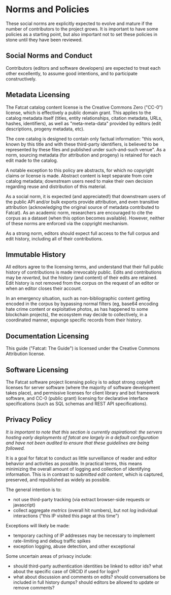 # Norms and Policies

These social norms are explicitly expected to evolve and mature if the number
of contributors to the project grows. It is important to have some policies as
a starting point, but also important not to set these policies in stone until
they have been reviewed.

## Social Norms and Conduct

Contributors (editors and software developers) are expected to treat each other
excellently, to assume good intentions, and to participate constructively.

## Metadata Licensing

The Fatcat catalog content license is the Creative Commons Zero ("CC-0")
license, which is effectively a public domain grant. This applies to the
catalog metadata itself (titles, entity relationships, citation metadata, URLs,
hashes, identifiers), as well as "meta-meta-data" provided by editors (edit
descriptions, progeny metadata, etc).

The core catalog is designed to contain only factual information: "this work,
known by this title and with these third-party identifiers, is believed to be
represented by these files and published under such-and-such venue". As a norm,
sourcing metadata (for attribution and progeny) is retained for each edit made
to the catalog.

A notable exception to this policy are abstracts, for which no copyright claims
or license is made. Abstract content is kept separate from core catalog
metadata; downstream users need to make their own decision regarding reuse and
distribution of this material.

As a social norm, it is expected (and appreciated!) that downstream users of
the public API and/or bulk exports provide attribution, and even transitive
attribution (acknowledging the original source of metadata contributed to
Fatcat). As an academic norm, researchers are encouraged to cite the corpus as
a dataset (when this option becomes available). However, neither of these norms
are enforced via the copyright mechanism.

As a strong norm, editors should expect full access to the full corpus and edit
history, including all of their contributions.

## Immutable History

All editors agree to the licensing terms, and understand that their full public
history of contributions is made irrevocably public. Edits and contributions
may be *reverted*, but the history (and content) of their edits are retained.
Edit history is not removed from the corpus on the request of an editor or when
an editor closes their account.

In an emergency situation, such as non-bibliographic content getting encoded in
the corpus by bypassing normal filters (eg, base64 encoding hate crime content
or exploitative photos, as has happened to some blockchain projects), the
ecosystem may decide to collectively, in a coordinated manner, expunge specific
records from their history.

## Documentation Licensing

This guide ("Fatcat: The Guide") is licensed under the Creative Commons
Attribution license.

## Software Licensing

The Fatcat software project licensing policy is to adopt strong copyleft
licenses for server software (where the majority of software development takes
place), and permissive licenses for client library and bot framework software,
and CC-0 (public grant) licensing for declarative interface specifications
(such as SQL schemas and REST API specifications).

## Privacy Policy

*It is important to note that this section is currently aspirational: the
servers hosting early deployments of fatcat are largely in a default
configuration and have not been audited to ensure that these guidelines are
being followed.*

It is a goal for fatcat to conduct as little surveillance of reader and editor
behavior and activities as possible. In practical terms, this means minimizing
the overall amount of logging and collection of identifying information. This
is in contrast to *submitted edit content*, which is captured, preserved, and
republished as widely as possible.

The general intention is to:

- not use third-party tracking (via extract browser-side requests or
  javascript)
- collect aggregate *metrics* (overall hit numbers), but not *log* individual
  interactions ("this IP visited this page at this time")

Exceptions will likely be made:

- temporary caching of IP addresses may be necessary to implement rate-limiting
  and debug traffic spikes
- exception logging, abuse detection, and other exceptional 

Some uncertain areas of privacy include:

- should third-party authentication identities be linked to editor ids? what
  about the specific case of ORCID if used for login?
- what about discussion and comments on edits? should conversations be included
  in full history dumps? should editors be allowed to update or remove
  comments?

